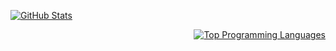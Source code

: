 <a href="https://github.com/anuraghazra/github-readme-stats">
  <p align="left">
    <img alt="GitHub Stats" src="https://github-readme-stats-sigma-five.vercel.app/api?username=jaynnn&show_icons=true&theme=catppuccin_latte" />
  </p>
  <p align="right">
    <img alt="Top Programming Languages" src="https://github-readme-stats-sigma-five.vercel.app/api/top-langs/?username=jaynnn&theme=catppuccin_latte&layout=compact" />
  </p>
</a>
